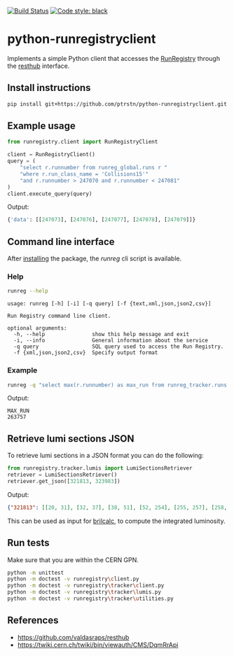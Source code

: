 [![Build Status](https://travis-ci.com/ptrstn/python-runregistryclient.svg?branch=master)](https://travis-ci.com/ptrstn/python-runregistryclient)
[![Code style: black](https://img.shields.io/badge/code%20style-black-000000.svg)](https://github.com/ambv/black)

# python-runregistryclient
Implements a simple Python client that accesses the [RunRegistry](https://cmswbmoffshift.web.cern.ch/cmswbmoffshift/runregistry_offline/index.jsf) through the [resthub](http://valdasraps.github.io/resthub/) interface.

## Install instructions
```bash
pip install git+https://github.com/ptrstn/python-runregistryclient.git
```

## Example usage

```python
from runregistry.client import RunRegistryClient

client = RunRegistryClient()
query = (
    "select r.runnumber from runreg_global.runs r "
    "where r.run_class_name = 'Collisions15'"
    "and r.runnumber > 247070 and r.runnumber < 247081"
)
client.execute_query(query)
```
Output:
```python
{'data': [[247073], [247076], [247077], [247078], [247079]]}
```

## Command line interface
After [installing](#install-instructions) the package, the *runreg* cli script is available.

### Help
```bash
runreg --help
```

```
usage: runreg [-h] [-i] [-q query] [-f {text,xml,json,json2,csv}]

Run Registry command line client.

optional arguments:
  -h, --help               show this help message and exit
  -i, --info               General information about the service
  -q query                 SQL query used to access the Run Registry.
  -f {xml,json,json2,csv}  Specify output format
```

### Example
```bash
runreg -q "select max(r.runnumber) as max_run from runreg_tracker.runs r where r.run_class_name = 'Collisions15'"
```

Output:
```csv
MAX_RUN
263757
```

## Retrieve lumi sections JSON
To retrieve lumi sections in a JSON format you can do the following:
```python
from runregistry.tracker.lumis import LumiSectionsRetriever
retriever = LumiSectionsRetriever()
retriever.get_json([321813, 323983])
```

Output:
```json
{"321813": [[20, 31], [32, 37], [38, 51], [52, 254], [255, 257], [258, 352], [353, 433]], "323983": [[1, 188]]}
```

This can be used as input for [brilcalc](https://cms-service-lumi.web.cern.ch/cms-service-lumi/brilwsdoc.html), to compute the integrated luminosity.

## Run tests
Make sure that you are within the CERN GPN.

```bash
python -m unittest
python -m doctest -v runregistry\client.py
python -m doctest -v runregistry\tracker\client.py
python -m doctest -v runregistry\tracker\lumis.py
python -m doctest -v runregistry\tracker\utilities.py
```

## References
- https://github.com/valdasraps/resthub
- https://twiki.cern.ch/twiki/bin/viewauth/CMS/DqmRrApi

